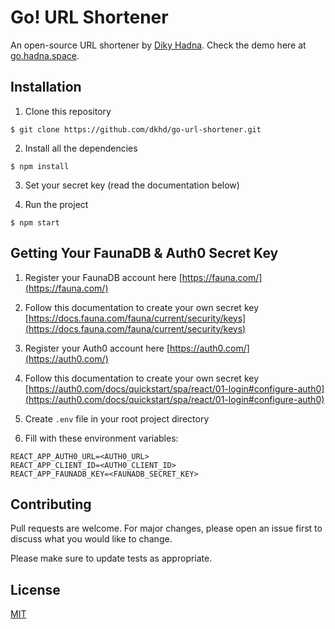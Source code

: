 # Go! URL Shortener

An open-source URL shortener by [Diky Hadna](https://hadna.space). Check the demo here at [go.hadna.space](https://go.hadna.space).

## Installation

1. Clone this repository

`$ git clone https://github.com/dkhd/go-url-shortener.git`

2. Install all the dependencies

`$ npm install`

3. Set your secret key (read the documentation below)

4. Run the project

`$ npm start`

## Getting Your FaunaDB & Auth0 Secret Key

1. Register your FaunaDB account here [https://fauna.com/](https://fauna.com/)

2. Follow this documentation to create your own secret key [https://docs.fauna.com/fauna/current/security/keys](https://docs.fauna.com/fauna/current/security/keys)

3. Register your Auth0 account here [https://auth0.com/](https://auth0.com/)

4. Follow this documentation to create your own secret key [https://auth0.com/docs/quickstart/spa/react/01-login#configure-auth0](https://auth0.com/docs/quickstart/spa/react/01-login#configure-auth0)

5. Create `.env` file in your root project directory

6. Fill with these environment variables:

```
REACT_APP_AUTH0_URL=<AUTH0_URL>
REACT_APP_CLIENT_ID=<AUTH0_CLIENT_ID>
REACT_APP_FAUNADB_KEY=<FAUNADB_SECRET_KEY>
```

## Contributing

Pull requests are welcome. For major changes, please open an issue first to discuss what you would like to change.

Please make sure to update tests as appropriate.

## License

[MIT](https://choosealicense.com/licenses/mit/)
